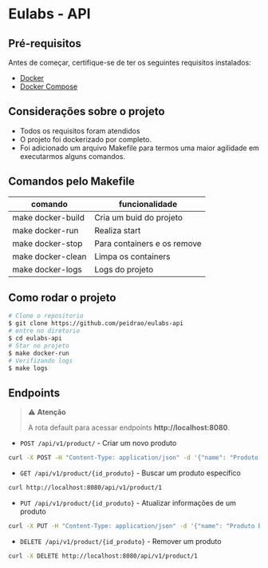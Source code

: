 # Eulabs - API

## Pré-requisitos
Antes de começar, certifique-se de ter os seguintes requisitos instalados:

- [Docker](https://www.docker.com/)
- [Docker Compose](https://docs.docker.com/compose/)

## Considerações sobre o projeto

- Todos os requisitos foram atendidos
- O projeto foi dockerizado por completo.
- Foi adicionado um arquivo Makefile para termos uma maior agilidade em executarmos alguns comandos.

## Comandos pelo Makefile

| comando           | funcionalidade                                  |
| -------------     | ----------------------------------------------- |
| make docker-build | Cria um buid do projeto                         |
| make docker-run   | Realiza start                                   |
| make docker-stop  | Para containers e os remove                     |
| make docker-clean | Limpa os containers                             |
| make docker-logs  | Logs do projeto                                 |

## Como rodar o projeto

```bash
# Clone o repositorio
$ git clone https://github.com/peidrao/eulabs-api
# entre no diretorio
$ cd eulabs-api
# Star no projeto
$ make docker-run
# Verifizando logs
$ make logs
```

## Endpoints

> ⚠ **Atenção**
>
> A rota default para acessar endpoints **http://localhost:8080**.

- `POST /api/v1/product/` - Criar um novo produto

```bash
curl -X POST -H "Content-Type: application/json" -d '{"name": "Produto A", "price": 29.99}' http://localhost:8080/api/v1/product/
```

- `GET /api/v1/product/{id_produto}` - Buscar um produto específico

```bash
curl http://localhost:8080/api/v1/product/1
```

- `PUT /api/v1/product/{id_produto}` - Atualizar informações de um produto

```bash
curl -X PUT -H "Content-Type: application/json" -d '{"name": "Produto B", "price": 39.99}' http://localhost:8080/api/v1/product/1
```

- `DELETE /api/v1/product/{id_produto}` - Remover um produto 

```bash
curl -X DELETE http://localhost:8080/api/v1/product/1
```
